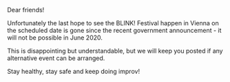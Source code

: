 Dear friends!

Unfortunately the last hope to see the BLINK! Festival happen in Vienna on the scheduled date is gone since the recent government announcement - it will not be possible in June 2020.

This is disappointing but understandable, but we will keep you posted if any alternative event can be arranged.

Stay healthy, stay safe and keep doing improv!
